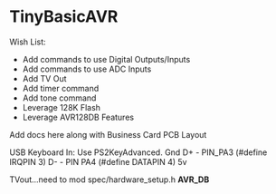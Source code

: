 # TinyBasicAVR
Wish List:
- Add commands to use Digital Outputs/Inputs
- Add commands to use ADC Inputs
- Add TV Out
- Add timer command
- Add tone command
- Leverage 128K Flash
- Leverage AVR128DB Features

Add docs here along with Business Card PCB Layout

USB Keyboard In: Use PS2KeyAdvanced.
Gnd
D+  - PIN_PA3 (#define IRQPIN  3)
D-  - PIN PA4 (#define DATAPIN 4)
5v 

TVout...need to mod spec/hardware_setup.h
__AVR_DB__
